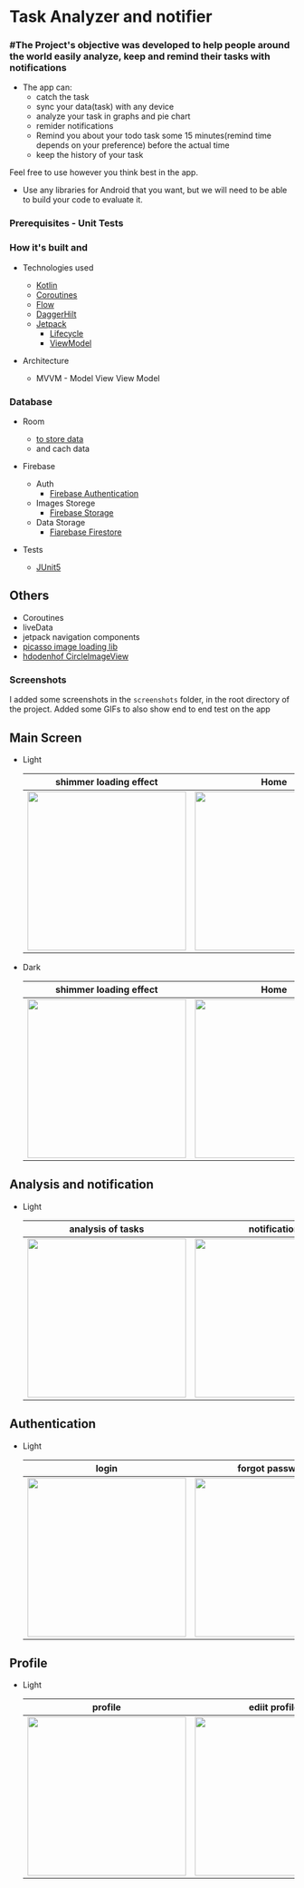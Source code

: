 # Task Analyzer and notifier

### #The Project's objective was developed to help people around the world easily analyze, keep and remind their tasks with notifications
* The app can:
    * catch the task
    * sync your data(task) with any device
    * analyze your task in graphs and pie chart
    * remider notifications
    * Remind you about your todo task some 15 minutes(remind time depends on your preference) before the actual time
    * keep the history of your task


Feel free to use however you think best in the app.
- Use any libraries for Android that you want, but we will need to be able to build your code to evaluate it.

### Prerequisites - Unit Tests

### How it's built and

* Technologies used
    * [Kotlin](https://kotlinlang.org/)
    * [Coroutines](https://kotlinlang.org/docs/reference/coroutines-overview.html)
    * [Flow](https://kotlinlang.org/docs/reference/coroutines/flow.html)
    * [DaggerHilt](https://dagger.dev/hilt/)
    * [Jetpack](https://developer.android.com/jetpack)
        * [Lifecycle](https://developer.android.com/topic/libraries/architecture/lifecycle)
        * [ViewModel](https://developer.android.com/topic/libraries/architecture/viewmodel)

* Architecture
    * MVVM - Model View View Model

### Database
* Room
    * [to store data](https://developer.android.com/training/data-storage/room) 
    * and cach data

* Firebase
  * Auth
      * [Firebase Authentication](https://firebase.google.com/docs/auth/android/start)  
  * Images Storege  
      *  [Firebase Storage](https://firebase.google.com/docs/storage/android/start)   
  * Data Storage
      * [Fiarebase Firestore](https://firebase.google.com/docs/firestore/quickstart)   


* Tests
    * [JUnit5](https://junit.org/junit5/)

   
## Others
  * Coroutines
  * liveData
  * jetpack navigation components
  * [picasso image loading lib](https://github.com/square/picasso)
  * [hdodenhof CircleImageView](https://github.com/hdodenhof/CircleImageView)

### Screenshots

I added some screenshots in the `screenshots` folder, in the root directory of the project. Added some GIFs to also show end to end test on the app

## Main Screen

   * Light
    
      shimmer loading effect | Home | Add task
      --- | --- | ---
      <img src="https://user-images.githubusercontent.com/61431856/167199440-5cc513e2-77e6-4a10-9bd6-5f2d08392093.jpg" width="280"/> | <img src="https://user-images.githubusercontent.com/61431856/167199512-0c2e2090-bc38-4d04-ab2a-53792e0f42a0.jpg" width="280"/> | <img src="https://user-images.githubusercontent.com/61431856/167199616-ba9bfc07-4d01-4199-8197-fe9c78236965.jpg" width="280"/>


   * Dark
    
      shimmer loading effect | Home | Add task
      --- | --- | ---
      <img src="https://user-images.githubusercontent.com/61431856/167199800-71eb150c-7fff-4de9-b7fb-fb479314d3e7.jpg" width="280"/> | <img src="https://user-images.githubusercontent.com/61431856/167199838-d7bf2bf5-4621-4549-b927-a3bbd678c95e.jpg" width="280"/> | <img src="https://user-images.githubusercontent.com/61431856/167199884-95444029-1eef-442f-9cea-68622e999427.jpg" width="280"/>
      




## Analysis and notification

   * Light
    
      analysis of tasks | notification
      --- | --- 
      <img src="https://user-images.githubusercontent.com/61431856/168285946-7c419926-d45d-49ab-b929-65029c7d31cc.jpg" width="280"/> | <img src="https://user-images.githubusercontent.com/61431856/168285964-ba737a2b-a1b1-42a5-ae4a-72b26eb5aee3.jpg" width="280"/> 
      



## Authentication

   * Light
    
      login | forgot password | register
      --- | --- | ---
      <img src="https://user-images.githubusercontent.com/61431856/167200796-1a95f264-0a86-4186-9a5b-33eaf58f1976.jpg" width="280"/> | <img src="https://user-images.githubusercontent.com/61431856/167200841-f396d639-0a49-42da-b64b-a6ed52f8e4d7.jpg" width="280"/> | <img src="https://user-images.githubusercontent.com/61431856/167203489-49e03286-dffc-4f0d-a747-eb56a228dcfe.jpeg" width="280"/>



## Profile

   * Light
    
      profile | ediit profile 
      --- | --- 
      <img src="https://user-images.githubusercontent.com/61431856/167203986-e6ddaf51-064e-491a-8bde-4589158daf32.jpeg" width="280"/> | <img src="https://user-images.githubusercontent.com/61431856/167204032-d4bac542-3640-497b-b437-17b0030d6815.jpeg" width="280"/> 



<!-- Light | Dark | GIF
--- | --- | ---
<img src="tttight.png" width="280"/> | <img src="rrrher_dark.png" width="280"/> | <img src="httttts/weather.gif" width="280"/>

 -->
